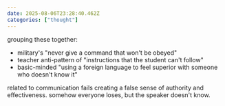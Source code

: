 ```yaml
---
date: 2025-08-06T23:28:40.462Z
categories: ["thought"]
---
```

grouping these together:

- military's "never give a command that won't be obeyed"
- teacher anti-pattern of "instructions that the student can't follow"
- basic-minded "using a foreign language to feel superior with someone who doesn't know it"

related to communication fails creating a false sense of authority and effectiveness. somehow everyone loses, but the speaker doesn't know.
